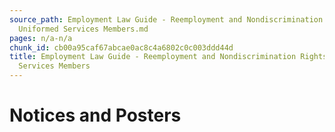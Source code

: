 ```yaml
---
source_path: Employment Law Guide - Reemployment and Nondiscrimination Rights for
  Uniformed Services Members.md
pages: n/a-n/a
chunk_id: cb00a95caf67abcae0ac8c4a6802c0c003ddd44d
title: Employment Law Guide - Reemployment and Nondiscrimination Rights for Uniformed
  Services Members
---
```

# Notices and Posters
